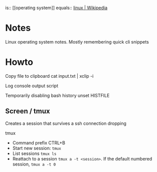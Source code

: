is:: [[operating system]]
equals:: [linux | Wikipedia](https://en.wikipedia.org/wiki/Linux)

# Notes
Linux operating system notes. Mostly remembering quick cli snippets

# Howto
Copy file to clipboard
cat input.txt | xclip -i

Log console output
script

Temporarily disabling bash history
unset HISTFILE

## Screen / tmux
Creates a session that survives a ssh connection dropping

tmux
* Command prefix CTRL+B
* Start new session: ```tmux```
* List sessions ```tmux ls```
* Reattach to a session ```tmux a -t <session>```. If the default numbered session, ```tmux a -t 0```
